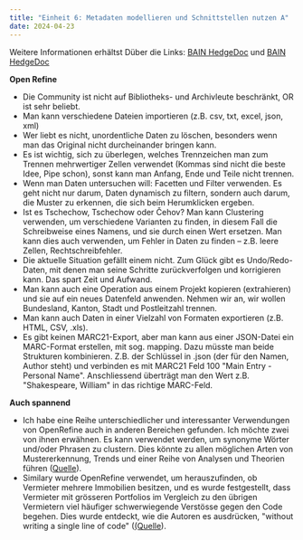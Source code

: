 ```yaml
---
title: "Einheit 6: Metadaten modellieren und Schnittstellen nutzen A"
date: 2024-04-23
---
```

Weitere Informationen erhältst Düber die Links: 
<a href="https://pad.gwdg.de/NY1-soGUSsim-sttsoHNXw#">BAIN HedgeDoc</a> und
<a href="https://pad.gwdg.de/GDKAQMKwT3u-VP6hZ6NtOA#">BAIN HedgeDoc</a> 

**Open Refine**

- Die Community ist nicht auf Bibliotheks- und Archivleute beschränkt, OR ist sehr beliebt.
- Man kann verschiedene Dateien importieren (z.B. csv, txt, excel, json, xml)
- Wer liebt es nicht, unordentliche Daten zu löschen, besonders wenn man das Original nicht durcheinander bringen kann.
- Es ist wichtig, sich zu überlegen, welches Trennzeichen man zum Trennen mehrwertiger Zellen verwendet (Kommas sind nicht die beste Idee, Pipe schon), sonst kann man Anfang, Ende und Teile nicht trennen.
- Wenn man Daten untersuchen will: Facetten und Filter verwenden. Es geht nicht nur darum, Daten dynamisch zu filtern, sondern auch darum, die Muster zu erkennen, die sich beim Herumklicken ergeben.
- Ist es Tschechow, Tschechow oder Čehov? Man kann Clustering verwenden, um verschiedene Varianten zu finden, in diesem Fall die Schreibweise eines Namens, und sie durch einen Wert ersetzen. Man kann dies auch verwenden, um Fehler in Daten zu finden – z.B. leere Zellen, Rechtschreibfehler.
- Die aktuelle Situation gefällt einem nicht. Zum Glück gibt es Undo/Redo-Daten, mit denen man seine Schritte zurückverfolgen und korrigieren kann. Das spart Zeit und Aufwand.
- Man kann auch eine Operation aus einem Projekt kopieren (extrahieren) und sie auf ein neues Datenfeld anwenden. Nehmen wir an, wir wollen Bundesland, Kanton, Stadt und Postleitzahl trennen.
- Man kann auch Daten in einer Vielzahl von Formaten exportieren (z.B. HTML, CSV, .xls). 
- Es gibt keinen MARC21-Export, aber man kann aus einer JSON-Datei ein MARC-Format erstellen, mit sog. mapping. Dazu müsste man beide Strukturen kombinieren. Z.B. der Schlüssel in .json (der für den Namen, Author steht) und verbinden es  mit MARC21 Feld 100 "Main Entry - Personal Name". Anschliessend überträgt man den Wert z.B. "Shakespeare, William" in das richtige MARC-Feld.

**Auch spannend**
- Ich habe eine Reihe unterschiedlicher und interessanter Verwendungen von OpenRefine auch in anderen Bereichen gefunden. Ich möchte zwei von ihnen erwähnen. Es kann verwendet werden, um synonyme Wörter und/oder Phrasen zu clustern. Dies könnte zu allen möglichen Arten von Mustererkennung, Trends und einer Reihe von Analysen und Theorien führen (<a href="http://jurnal.stkippersada.ac.id/jurnal/index.php/JEES/article/view/3326/1995">Quelle</a>).
- Similary wurde OpenRefine verwendet, um herauszufinden, ob Vermieter mehrere Immobilien besitzen, und es wurde festgestellt, dass Vermieter mit grösseren Portfolios im Vergleich zu den übrigen Vermietern viel häufiger schwerwiegende Verstösse gegen den Code begehen. Dies wurde entdeckt, wie die Autoren es ausdrücken, "without writing a single line of code" (<a href="https://www.tandfonline.com/doi/epdf/10.1080/01944363.2023.2292674?needAccess=true">(Quelle<a>).
